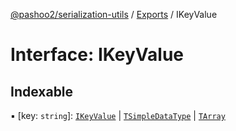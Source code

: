 [@pashoo2/serialization-utils](../README.md) / [Exports](../modules.md) / IKeyValue

# Interface: IKeyValue

## Indexable

▪ [key: `string`]: [`IKeyValue`](ikeyvalue.md) \| [`TSimpleDataType`](../modules.md#tsimpledatatype) \| [`TArray`](../modules.md#tarray)
